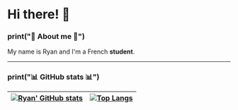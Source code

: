 # Hi there! 👋 

### print("🔰 About me 🔰")

My name is Ryan and I'm a French **student**. 

---

### print("📊 GitHub stats 📊")


[![Ryan' GitHub stats](https://github-readme-stats.vercel.app/api?username=justmordeckai&show_icons=true&theme=vision-friendly-dark&text_color=fff&border_color=e36a14&hide_title=true)](https://github.com/justmordeckai) | [![Top Langs](https://github-readme-stats.vercel.app/api/top-langs/?username=justmordeckai&theme=vision-friendly-dark&text_color=fff&border_color=e36a14&layout=compact)](https://github.com/justmordeckai) 
| ----------- | ------------ |
